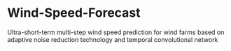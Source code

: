 # Wind-Speed-Forecast
Ultra-short-term multi-step wind speed prediction for wind farms based on adaptive noise reduction technology and temporal convolutional network
